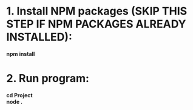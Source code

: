 # 1. Install NPM packages (SKIP THIS STEP IF NPM PACKAGES ALREADY INSTALLED):

**npm install**

# 2. Run program:

**cd Project**  
**node .**
